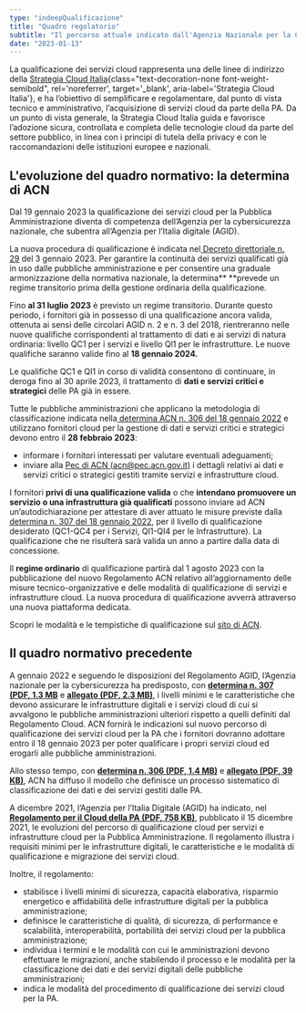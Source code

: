 ```yaml
---
type: "indeepQualificazione"
title: "Quadro regolatorio"
subtitle: "Il percorso attuale indicato dall'Agenzia Nazionale per la Cybersicurezza"
date: "2023-01-13"
---
```


La qualificazione dei servizi cloud rappresenta una delle linee di indirizzo della [Strategia Cloud Italia](https://cloud.italia.it/strategia-cloud-pa/){class="text-decoration-none font-weight-semibold", rel='noreferrer', target='_blank', aria-label='Strategia Cloud Italia'}, e ha l’obiettivo di semplificare e regolamentare, dal punto di vista tecnico e amministrativo, l’acquisizione di servizi cloud da parte della PA. Da un punto di vista generale, la Strategia Cloud Italia guida e favorisce l’adozione sicura, controllata e completa delle tecnologie cloud da parte del settore pubblico, in linea con i principi di tutela della privacy e con le raccomandazioni delle istituzioni europee e nazionali. 

## L'evoluzione del quadro normativo: la determina di ACN
Dal 19 gennaio 2023 la qualificazione dei servizi cloud per la Pubblica Amministrazione diventa di competenza dell’Agenzia per la cybersicurezza nazionale, che subentra all’Agenzia per l’Italia digitale (AGID).

La nuova procedura di qualificazione è indicata nel[ Decreto direttoriale n. 29](https://www.acn.gov.it/DecretodirettorialeQualificazioneServiziCloud2genn23DEFsigned.pdf) del 3 gennaio 2023. Per garantire la continuità dei servizi qualificati già in uso dalle pubbliche amministrazione e per consentire una graduale armonizzazione della normativa nazionale, la determina** **prevede un regime transitorio prima della gestione ordinaria della qualificazione.

Fino **al 31 luglio 2023** è previsto un regime transitorio. Durante questo periodo, i fornitori già in possesso di una qualificazione ancora valida, ottenuta ai sensi delle circolari AGID n. 2 e n. 3 del 2018, rientreranno nelle nuove qualifiche corrispondenti al trattamento di dati e ai servizi di natura ordinaria: livello QC1 per i servizi e livello Ql1 per le infrastrutture. Le nuove qualifiche saranno valide fino al **18 gennaio 2024.**

Le qualifiche QC1 e QI1 in corso di validità consentono di continuare, in deroga fino al 30 aprile 2023, il trattamento di **dati e servizi critici e strategici** delle PA già in essere. 

Tutte le pubbliche amministrazioni che applicano la metodologia di classificazione indicata nella[ determina ACN n. 306 del 18 gennaio 2022](https://innovazione.gov.it/dipartimento/focus/strategia-cloud-italia/#la-classificazione-dei-dati-e-dei-servizi) e utilizzano fornitori cloud per la gestione di dati e servizi critici e strategici devono entro il **28 febbraio 2023**:

* informare i fornitori interessati per valutare eventuali adeguamenti;
* inviare alla [Pec di ACN (acn@pec.acn.gov.it)](mailto:acn@pec.acn.gov.it) i dettagli relativi ai dati e servizi critici o strategici gestiti tramite servizi e infrastrutture cloud.

I fornitori **privi di una qualificazione valida** o che **intendano promuovere un servizio o una infrastruttura già qualificati** possono inviare ad ACN un’autodichiarazione per attestare di aver attuato le misure previste dalla [determina n. 307 del 18 gennaio 2022](https://assets.innovazione.gov.it/1642694131-det_307_cloud_ulteriorilerqc_20220118.pdf), per il livello di qualificazione desiderato (QC1-QC4 per i Servizi, QI1-QI4 per le Infrastrutture). La qualificazione che ne risulterà sarà valida un anno a partire dalla data di concessione.

Il **regime ordinario** di qualificazione partirà dal 1 agosto 2023 con la pubblicazione del nuovo Regolamento ACN relativo all’aggiornamento delle misure tecnico-organizzative e delle modalità di qualificazione di servizi e infrastrutture cloud. La nuova procedura di qualificazione avverrà attraverso una nuova piattaforma dedicata. 

Scopri le modalità e le tempistiche di qualificazione sul [sito di ACN](https://www.acn.gov.it/).

## Il quadro normativo precedente
A gennaio 2022 e seguendo le disposizioni del Regolamento AGID, l’Agenzia nazionale per la cybersicurezza ha predisposto, con **[determina n. 307 (PDF, 1.3 MB](https://assets.innovazione.gov.it/1642694131-det_307_cloud_ulteriorilerqc_20220118.pdf)** e **[allegato (PDF, 2.3 MB)](https://assets.innovazione.gov.it/1642754054-all1det307acn.pdf)**, i livelli minimi e le caratteristiche che devono assicurare le infrastrutture digitali e i servizi cloud di cui si avvalgono le pubbliche amministrazioni ulteriori rispetto a quelli definiti dal Regolamento Cloud. ACN fornirà le indicazioni sul nuovo percorso di qualificazione dei servizi cloud per la PA che i fornitori dovranno adottare entro il 18 gennaio 2023 per poter qualificare i propri servizi cloud ed erogarli alle pubbliche amministrazioni.

Allo stesso tempo, con **[determina n. 306 (PDF, 1.4 MB)](https://assets.innovazione.gov.it/1642693979-det_306_cloud_modclass_20220118.pdf)** e **[allegato (PDF, 39 KB)](https://assets.innovazione.gov.it/1642694063-det_306_all1_20220118_modello.pdf)**, ACN ha diffuso il modello che definisce un processo sistematico di classificazione dei dati e dei servizi gestiti dalle PA.

A dicembre 2021, l’Agenzia per l’Italia Digitale (AGID) ha indicato, nel **[Regolamento per il Cloud della PA (PDF, 758 KB)](https://trasparenza.agid.gov.it/moduli/downloadFile.php?file=oggetto_allegati/213481843140O__O628+DT+DG+628+-+15+dic+2021+-+Regolamento+servizi+cloud.pdf)**, pubblicato il 15 dicembre 2021, le evoluzioni del percorso di qualificazione cloud per servizi e infrastrutture cloud per la Pubblica Amministrazione. Il regolamento illustra i requisiti minimi per le infrastrutture digitali, le caratteristiche e le modalità di qualificazione e migrazione dei servizi cloud.

Inoltre, il regolamento:
* stabilisce i livelli minimi di sicurezza, capacità elaborativa, risparmio energetico e affidabilità delle infrastrutture digitali per la pubblica amministrazione;
* definisce le caratteristiche di qualità, di sicurezza, di performance e scalabilità, interoperabilità, portabilità dei servizi cloud per la pubblica amministrazione;
* individua i termini e le modalità con cui le amministrazioni devono effettuare le migrazioni, anche stabilendo il processo e le modalità per la classificazione dei dati e dei servizi digitali delle pubbliche amministrazioni;
* indica le modalità del procedimento di qualificazione dei servizi cloud per la PA.